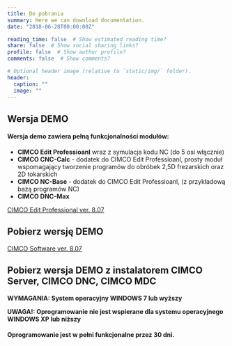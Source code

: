 ```yaml
---
title: Do pobrania
summary: Here we can download documentation.
date: "2018-06-28T00:00:00Z"

reading_time: false  # Show estimated reading time?
share: false  # Show social sharing links?
profile: false  # Show author profile?
comments: false  # Show comments?

# Optional header image (relative to `static/img/` folder).
header:
  caption: ""
  image: ""
---
```

## **Wersja DEMO**
#### Wersja demo zawiera pełną funkcjonalności modułów:


* **CIMCO Edit Professioanl** wraz z symulacja kodu NC (do 5 osi włącznie)
* **CIMCO CNC-Calc** - dodatek do CIMCO Edit Professioanl, prosty moduł wspomagający tworzenie programów do obróbek 2,5D frezarskich oraz 2D tokarskich
* **CIMCO NC-Base** - dodatek do CIMCO Edit Professioanl, (z przykładową bazą programów NC)
* **CIMCO DNC-Max**

[CIMCO Edit Professional ver. 8.07](https://www.cimco.com/download/registration/?p=edit&v=8.07.15&rid=22318)
## **Pobierz wersję DEMO**

[CIMCO Software ver. 8.07](https://www.cimco.com/download/registration/?p=software&v=8.07.15&rid=22318)
## **Pobierz wersja DEMO z instalatorem CIMCO Server, CIMCO DNC, CIMCO MDC**

**WYMAGANIA: System operacyjny WINDOWS 7 lub wyższy**

**UWAGA!: Oprogramowanie nie jest wspierane dla systemu operacyjnego WINDOWS XP lub niższy**




#### Oprogramowanie jest w pełni funkcjonalne przez 30 dni.
